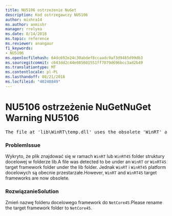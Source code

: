 ```yaml
---
title: NU5106 ostrzeżenie NuGet
description: Kod ostrzegawczy NU5106
author: mishra14
ms.author: anmishr
manager: rrelyea
ms.date: 8/14/2018
ms.topic: reference
ms.reviewer: anangaur
f1_keywords:
- NU5106
ms.openlocfilehash: 64dc692e24c30abdef8ccaadc9af3d9465d99db3
ms.sourcegitcommit: c643dd2c44e085601551ff7079d696bcc3ad2b49
ms.translationtype: MT
ms.contentlocale: pl-PL
ms.lasthandoff: 08/21/2018
ms.locfileid: "40248849"
---
```

# <a name="nuget-warning-nu5106"></a><span data-ttu-id="3fabd-103">NU5106 ostrzeżenie NuGet</span><span class="sxs-lookup"><span data-stu-id="3fabd-103">NuGet Warning NU5106</span></span>
<pre>The file at 'lib\WinRT\temp.dll' uses the obsolete 'WinRT' as the framework folder. Replace 'WinRT' or 'WinRT45' with 'NetCore45'.</pre>

### <a name="issue"></a><span data-ttu-id="3fabd-104">Problem</span><span class="sxs-lookup"><span data-stu-id="3fabd-104">Issue</span></span>

<span data-ttu-id="3fabd-105">Wykryto, że plik znajdować się w ramach `WinRT` lub `WinRT45` folder struktury docelowej w folderze lib.</span><span class="sxs-lookup"><span data-stu-id="3fabd-105">A file was detected to be under an `WinRT` or `WinRT45` target framework folder under the lib folder.</span></span> <span data-ttu-id="3fabd-106">Jednak `WinRT` i `WinRT45` platform docelowych są obecnie przestarzałe.</span><span class="sxs-lookup"><span data-stu-id="3fabd-106">However, `WinRT` and `WinRT45` target frameworks are now obsolete.</span></span>


### <a name="solution"></a><span data-ttu-id="3fabd-107">Rozwiązanie</span><span class="sxs-lookup"><span data-stu-id="3fabd-107">Solution</span></span>

<span data-ttu-id="3fabd-108">Zmień nazwę folderu docelowego framework do `NetCore45`.</span><span class="sxs-lookup"><span data-stu-id="3fabd-108">Please rename the target framework folder to `NetCore45`.</span></span>

